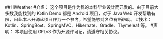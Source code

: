 ##HiWeather
#介绍：
这个项目是作为我的本科毕业设计而开发的。由于目前大多数我能找到的 Kotlin Demo 都是 Android 项目，对于 Java Web 开发帮助有限，因此本人开源此项目作为一个参考，希望能够对各位有所帮助。
#技术：
Kotlin、SpringBoot、SpringMVC、Hibernate、Gradle、Thymeleaf 等。
#声明：
本项目使用 GPLv3 作为开源许可证，请遵守相关协议。